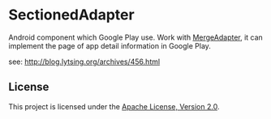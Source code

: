 SectionedAdapter
======================

Android component which Google Play use. Work with [MergeAdapter](https://github.com/commonsguy/cwac-merge), it can implement the page of app detail information in Google Play.

see: http://blog.lytsing.org/archives/456.html

License
-------

This project is licensed under the [Apache License, Version 2.0](http://www.apache.org/licenses/LICENSE-2.0).

